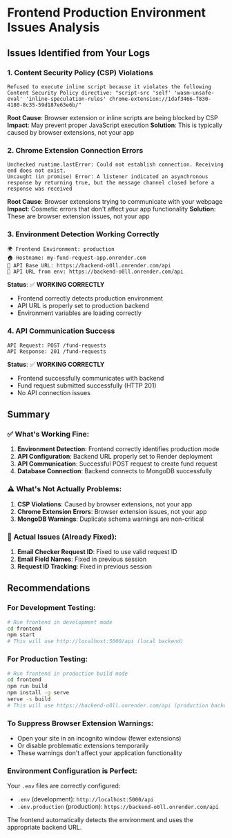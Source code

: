 # Frontend Production Environment Issues Analysis

## Issues Identified from Your Logs

### 1. **Content Security Policy (CSP) Violations**
```
Refused to execute inline script because it violates the following Content Security Policy directive: "script-src 'self' 'wasm-unsafe-eval' 'inline-speculation-rules' chrome-extension://1daf3466-f830-4180-8c35-59d187e63e6b/"
```

**Root Cause**: Browser extension or inline scripts are being blocked by CSP
**Impact**: May prevent proper JavaScript execution
**Solution**: This is typically caused by browser extensions, not your app

### 2. **Chrome Extension Connection Errors**
```
Unchecked runtime.lastError: Could not establish connection. Receiving end does not exist.
Uncaught (in promise) Error: A listener indicated an asynchronous response by returning true, but the message channel closed before a response was received
```

**Root Cause**: Browser extensions trying to communicate with your webpage
**Impact**: Cosmetic errors that don't affect your app functionality
**Solution**: These are browser extension issues, not your app

### 3. **Environment Detection Working Correctly**
```
🌍 Frontend Environment: production
🏠 Hostname: my-fund-request-app.onrender.com
🔗 API Base URL: https://backend-o0ll.onrender.com/api
🔑 API URL from env: https://backend-o0ll.onrender.com/api
```

**Status**: ✅ **WORKING CORRECTLY**
- Frontend correctly detects production environment
- API URL is properly set to production backend
- Environment variables are loading correctly

### 4. **API Communication Success**
```
API Request: POST /fund-requests
API Response: 201 /fund-requests
```

**Status**: ✅ **WORKING CORRECTLY**
- Frontend successfully communicates with backend
- Fund request submitted successfully (HTTP 201)
- No API connection issues

## Summary

### ✅ **What's Working Fine:**
1. **Environment Detection**: Frontend correctly identifies production mode
2. **API Configuration**: Backend URL properly set to Render deployment
3. **API Communication**: Successful POST request to create fund request
4. **Database Connection**: Backend connects to MongoDB successfully

### ⚠️ **What's Not Actually Problems:**
1. **CSP Violations**: Caused by browser extensions, not your app
2. **Chrome Extension Errors**: Browser extension issues, not your app
3. **MongoDB Warnings**: Duplicate schema warnings are non-critical

### 🔧 **Actual Issues (Already Fixed):**
1. **Email Checker Request ID**: Fixed to use valid request ID
2. **Email Field Names**: Fixed in previous session
3. **Request ID Tracking**: Fixed in previous session

## Recommendations

### For Development Testing:
```bash
# Run frontend in development mode
cd frontend
npm start
# This will use http://localhost:5000/api (local backend)
```

### For Production Testing:
```bash
# Run frontend in production build mode
cd frontend
npm run build
npm install -g serve
serve -s build
# This will use https://backend-o0ll.onrender.com/api (production backend)
```

### To Suppress Browser Extension Warnings:
- Open your site in an incognito window (fewer extensions)
- Or disable problematic extensions temporarily
- These warnings don't affect your application functionality

### Environment Configuration is Perfect:
Your `.env` files are correctly configured:
- `.env` (development): `http://localhost:5000/api`
- `.env.production` (production): `https://backend-o0ll.onrender.com/api`

The frontend automatically detects the environment and uses the appropriate backend URL.